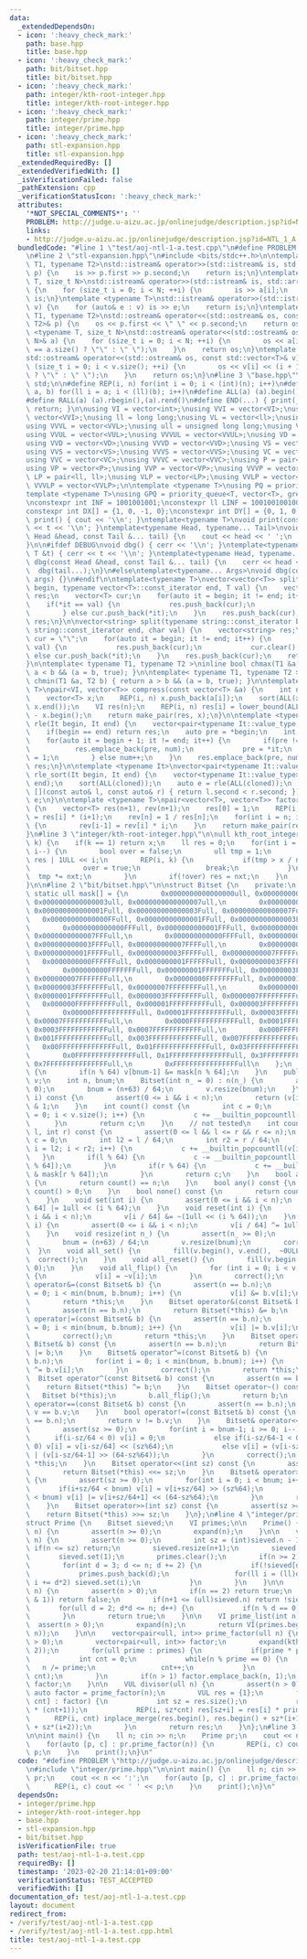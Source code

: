 ```yaml
---
data:
  _extendedDependsOn:
  - icon: ':heavy_check_mark:'
    path: base.hpp
    title: base.hpp
  - icon: ':heavy_check_mark:'
    path: bit/bitset.hpp
    title: bit/bitset.hpp
  - icon: ':heavy_check_mark:'
    path: integer/kth-root-integer.hpp
    title: integer/kth-root-integer.hpp
  - icon: ':heavy_check_mark:'
    path: integer/prime.hpp
    title: integer/prime.hpp
  - icon: ':heavy_check_mark:'
    path: stl-expansion.hpp
    title: stl-expansion.hpp
  _extendedRequiredBy: []
  _extendedVerifiedWith: []
  _isVerificationFailed: false
  _pathExtension: cpp
  _verificationStatusIcon: ':heavy_check_mark:'
  attributes:
    '*NOT_SPECIAL_COMMENTS*': ''
    PROBLEM: http://judge.u-aizu.ac.jp/onlinejudge/description.jsp?id=NTL_1_A
    links:
    - http://judge.u-aizu.ac.jp/onlinejudge/description.jsp?id=NTL_1_A
  bundledCode: "#line 1 \"test/aoj-ntl-1-a.test.cpp\"\n#define PROBLEM \"http://judge.u-aizu.ac.jp/onlinejudge/description.jsp?id=NTL_1_A\"\
    \n#line 2 \"stl-expansion.hpp\"\n#include <bits/stdc++.h>\n\ntemplate <typename\
    \ T1, typename T2>\nstd::istream& operator>>(std::istream& is, std::pair<T1, T2>&\
    \ p) {\n    is >> p.first >> p.second;\n    return is;\n}\ntemplate <typename\
    \ T, size_t N>\nstd::istream& operator>>(std::istream& is, std::array<T, N>& a)\
    \ {\n    for (size_t i = 0; i < N; ++i) {\n        is >> a[i];\n    }\n    return\
    \ is;\n}\ntemplate <typename T>\nstd::istream& operator>>(std::istream& is, std::vector<T>&\
    \ v) {\n    for (auto& e : v) is >> e;\n    return is;\n}\ntemplate <typename\
    \ T1, typename T2>\nstd::ostream& operator<<(std::ostream& os, const std::pair<T1,\
    \ T2>& p) {\n    os << p.first << \" \" << p.second;\n    return os;\n}\ntemplate\
    \ <typename T, size_t N>\nstd::ostream& operator<<(std::ostream& os, const std::array<T,\
    \ N>& a) {\n    for (size_t i = 0; i < N; ++i) {\n        os << a[i] << (i + 1\
    \ == a.size() ? \"\" : \" \");\n    }\n    return os;\n}\ntemplate <typename T>\n\
    std::ostream& operator<<(std::ostream& os, const std::vector<T>& v) {\n    for\
    \ (size_t i = 0; i < v.size(); ++i) {\n        os << v[i] << (i + 1 == v.size()\
    \ ? \"\" : \" \");\n    }\n    return os;\n}\n#line 3 \"base.hpp\"\nusing namespace\
    \ std;\n\n#define REP(i, n) for(int i = 0; i < (int)(n); i++)\n#define FOR(i,\
    \ a, b) for(ll i = a; i < (ll)(b); i++)\n#define ALL(a) (a).begin(),(a).end()\n\
    #define RALL(a) (a).rbegin(),(a).rend()\n#define END(...) { print(__VA_ARGS__);\
    \ return; }\n\nusing VI = vector<int>;\nusing VVI = vector<VI>;\nusing VVVI =\
    \ vector<VVI>;\nusing ll = long long;\nusing VL = vector<ll>;\nusing VVL = vector<VL>;\n\
    using VVVL = vector<VVL>;\nusing ull = unsigned long long;\nusing VUL = vector<ull>;\n\
    using VVUL = vector<VUL>;\nusing VVVUL = vector<VVUL>;\nusing VD = vector<double>;\n\
    using VVD = vector<VD>;\nusing VVVD = vector<VVD>;\nusing VS = vector<string>;\n\
    using VVS = vector<VS>;\nusing VVVS = vector<VVS>;\nusing VC = vector<char>;\n\
    using VVC = vector<VC>;\nusing VVVC = vector<VVC>;\nusing P = pair<int, int>;\n\
    using VP = vector<P>;\nusing VVP = vector<VP>;\nusing VVVP = vector<VVP>;\nusing\
    \ LP = pair<ll, ll>;\nusing VLP = vector<LP>;\nusing VVLP = vector<VLP>;\nusing\
    \ VVVLP = vector<VVLP>;\n\ntemplate <typename T>\nusing PQ = priority_queue<T>;\n\
    template <typename T>\nusing GPQ = priority_queue<T, vector<T>, greater<T>>;\n\
    \nconstexpr int INF = 1001001001;\nconstexpr ll LINF = 1001001001001001001ll;\n\
    constexpr int DX[] = {1, 0, -1, 0};\nconstexpr int DY[] = {0, 1, 0, -1};\n\nvoid\
    \ print() { cout << '\\n'; }\ntemplate<typename T>\nvoid print(const T &t) { cout\
    \ << t << '\\n'; }\ntemplate<typename Head, typename... Tail>\nvoid print(const\
    \ Head &head, const Tail &... tail) {\n    cout << head << ' ';\n    print(tail...);\n\
    }\n\n#ifdef DEBUG\nvoid dbg() { cerr << '\\n'; }\ntemplate<typename T>\nvoid dbg(const\
    \ T &t) { cerr << t << '\\n'; }\ntemplate<typename Head, typename... Tail>\nvoid\
    \ dbg(const Head &head, const Tail &... tail) {\n    cerr << head << ' ';\n  \
    \  dbg(tail...);\n}\n#else\ntemplate<typename... Args>\nvoid dbg(const Args &...\
    \ args) {}\n#endif\n\ntemplate<typename T>\nvector<vector<T>> split(typename vector<T>::const_iterator\
    \ begin, typename vector<T>::const_iterator end, T val) {\n    vector<vector<T>>\
    \ res;\n    vector<T> cur;\n    for(auto it = begin; it != end; it++) {\n    \
    \    if(*it == val) {\n            res.push_back(cur);\n            cur.clear();\n\
    \        } else cur.push_back(*it);\n    }\n    res.push_back(cur);\n    return\
    \ res;\n}\n\nvector<string> split(typename string::const_iterator begin, typename\
    \ string::const_iterator end, char val) {\n    vector<string> res;\n    string\
    \ cur = \"\";\n    for(auto it = begin; it != end; it++) {\n        if(*it ==\
    \ val) {\n            res.push_back(cur);\n            cur.clear();\n        }\
    \ else cur.push_back(*it);\n    }\n    res.push_back(cur);\n    return res;\n\
    }\n\ntemplate< typename T1, typename T2 >\ninline bool chmax(T1 &a, T2 b) { return\
    \ a < b && (a = b, true); }\n\ntemplate< typename T1, typename T2 >\ninline bool\
    \ chmin(T1 &a, T2 b) { return a > b && (a = b, true); }\n\ntemplate <typename\
    \ T>\npair<VI, vector<T>> compress(const vector<T> &a) {\n    int n = a.size();\n\
    \    vector<T> x;\n    REP(i, n) x.push_back(a[i]);\n    sort(ALL(x)); x.erase(unique(ALL(x)),\
    \ x.end());\n    VI res(n);\n    REP(i, n) res[i] = lower_bound(ALL(x), a[i])\
    \ - x.begin();\n    return make_pair(res, x);\n}\n\ntemplate <typename It>\nauto\
    \ rle(It begin, It end) {\n    vector<pair<typename It::value_type, int>> res;\n\
    \    if(begin == end) return res;\n    auto pre = *begin;\n    int num = 1;\n\
    \    for(auto it = begin + 1; it != end; it++) {\n        if(pre != *it) {\n \
    \           res.emplace_back(pre, num);\n            pre = *it;\n            num\
    \ = 1;\n        } else num++;\n    }\n    res.emplace_back(pre, num);\n    return\
    \ res;\n}\n\ntemplate <typename It>\nvector<pair<typename It::value_type, int>>\
    \ rle_sort(It begin, It end) {\n    vector<typename It::value_type> cloned(begin,\
    \ end);\n    sort(ALL(cloned));\n    auto e = rle(ALL(cloned));\n    sort(ALL(e),\
    \ [](const auto& l, const auto& r) { return l.second < r.second; });\n    return\
    \ e;\n}\n\ntemplate <typename T>\npair<vector<T>, vector<T>> factorial(int n)\
    \ {\n    vector<T> res(n+1), rev(n+1);\n    res[0] = 1;\n    REP(i, n) res[i+1]\
    \ = res[i] * (i+1);\n    rev[n] = 1 / res[n];\n    for(int i = n; i > 0; i--)\
    \ {\n        rev[i-1] = rev[i] * i;\n    }\n    return make_pair(res, rev);\n\
    }\n#line 3 \"integer/kth-root-integer.hpp\"\n\null kth_root_integer(ull x, ull\
    \ k) {\n    if(k == 1) return x;\n    ll res = 0;\n    for(int i = 31; i >= 0;\
    \ i--) {\n        bool over = false;\n        ull tmp = 1;\n        ull nxt =\
    \ res | 1ULL << i;\n        REP(i, k) {\n            if(tmp > x / nxt) {\n   \
    \             over = true;\n                break;\n            }\n          \
    \  tmp *= nxt;\n        }\n        if(!over) res = nxt;\n    }\n    return res;\n\
    }\n\n#line 2 \"bit/bitset.hpp\"\n\nstruct Bitset {\n    private:\n    constexpr\
    \ static ull mask[] = {\n        0x0000000000000000ull, 0x0000000000000001ull,\
    \ 0x0000000000000003ull, 0x0000000000000007ull,\n        0x000000000000000Full,\
    \ 0x000000000000001Full, 0x000000000000003Full, 0x000000000000007Full,\n     \
    \   0x00000000000000FFull, 0x00000000000001FFull, 0x00000000000003FFull, 0x00000000000007FFull,\n\
    \        0x0000000000000FFFull, 0x0000000000001FFFull, 0x0000000000003FFFull,\
    \ 0x0000000000007FFFull,\n        0x000000000000FFFFull, 0x000000000001FFFFull,\
    \ 0x000000000003FFFFull, 0x000000000007FFFFull,\n        0x00000000000FFFFFull,\
    \ 0x00000000001FFFFFull, 0x00000000003FFFFFull, 0x00000000007FFFFFull,\n     \
    \   0x0000000000FFFFFFull, 0x0000000001FFFFFFull, 0x0000000003FFFFFFull, 0x0000000007FFFFFFull,\n\
    \        0x000000000FFFFFFFull, 0x000000001FFFFFFFull, 0x000000003FFFFFFFull,\
    \ 0x000000007FFFFFFFull,\n        0x00000000FFFFFFFFull, 0x00000001FFFFFFFFull,\
    \ 0x00000003FFFFFFFFull, 0x00000007FFFFFFFFull,\n        0x0000000FFFFFFFFFull,\
    \ 0x0000001FFFFFFFFFull, 0x0000003FFFFFFFFFull, 0x0000007FFFFFFFFFull,\n     \
    \   0x000000FFFFFFFFFFull, 0x000001FFFFFFFFFFull, 0x000003FFFFFFFFFFull, 0x000007FFFFFFFFFFull,\n\
    \        0x00000FFFFFFFFFFFull, 0x00001FFFFFFFFFFFull, 0x00003FFFFFFFFFFFull,\
    \ 0x00007FFFFFFFFFFFull,\n        0x0000FFFFFFFFFFFFull, 0x0001FFFFFFFFFFFFull,\
    \ 0x0003FFFFFFFFFFFFull, 0x0007FFFFFFFFFFFFull,\n        0x000FFFFFFFFFFFFFull,\
    \ 0x001FFFFFFFFFFFFFull, 0x003FFFFFFFFFFFFFull, 0x007FFFFFFFFFFFFFull,\n     \
    \   0x00FFFFFFFFFFFFFFull, 0x01FFFFFFFFFFFFFFull, 0x03FFFFFFFFFFFFFFull, 0x07FFFFFFFFFFFFFFull,\n\
    \        0x0FFFFFFFFFFFFFFFull, 0x1FFFFFFFFFFFFFFFull, 0x3FFFFFFFFFFFFFFFull,\
    \ 0x7FFFFFFFFFFFFFFFull,\n        0xFFFFFFFFFFFFFFFFull\n    };\n    void correct()\
    \ {\n        if(n % 64) v[bnum-1] &= mask[n % 64];\n    }\n    public:\n    vector<ull>\
    \ v;\n    int n, bnum;\n    Bitset(int n_ = 0) : n(n_) {\n        assert(n_ >=\
    \ 0);\n        bnum = (n+63) / 64;\n        v.resize(bnum);\n    }\n    int operator[](int\
    \ i) const {\n        assert(0 <= i && i < n);\n        return (v[i/64] >> (i%64))\
    \ & 1;\n    }\n    int count() const {\n        int c = 0;\n        for (int i\
    \ = 0; i < v.size(); i++) {\n            c += __builtin_popcountll(v[i]);\n  \
    \      }\n        return c;\n    }\n    // not tested\n    int count_range(int\
    \ l, int r) const {\n        assert(0 <= l && l <= r && r <= n);\n        int\
    \ c = 0;\n        int l2 = l / 64;\n        int r2 = r / 64;\n        for(int\
    \ i = l2; i < r2; i++) {\n            c += __builtin_popcountll(v[i]);\n     \
    \   }\n        if(l % 64) {\n            c -= __builtin_popcountll(v[l2] & mask[l\
    \ % 64]);\n        }\n        if(r % 64) {\n            c += __builtin_popcountll(v[r2]\
    \ & mask[r % 64]);\n        }\n        return c;\n    }\n    bool all() const\
    \ {\n        return count() == n;\n    }\n    bool any() const {\n        return\
    \ count() > 0;\n    }\n    bool none() const {\n        return count() == 0;\n\
    \    }\n    void set(int i) {\n        assert(0 <= i && i < n);\n        v[i /\
    \ 64] |= 1ull << (i % 64);\n    }\n    void reset(int i) {\n        assert(0 <=\
    \ i && i < n);\n        v[i / 64] &= ~(1ull << (i % 64));\n    }\n    void flip(int\
    \ i) {\n        assert(0 <= i && i < n);\n        v[i / 64] ^= 1ull << (i % 64);\n\
    \    }\n    void resize(int n_) {\n        assert(n_ >= 0);\n        n = n_;\n\
    \        bnum = (n+63) / 64;\n        v.resize(bnum);\n        correct();\n  \
    \  }\n    void all_set() {\n        fill(v.begin(), v.end(),  ~0ULL);\n      \
    \  correct();\n    }\n    void all_reset() {\n        fill(v.begin(), v.end(),\
    \ 0);\n    }\n    void all_flip() {\n        for (int i = 0; i < v.size(); i++)\
    \ {\n            v[i] = ~v[i];\n        }\n        correct();\n    }\n    Bitset&\
    \ operator&=(const Bitset& b) {\n        assert(n == b.n);\n        for(int i\
    \ = 0; i < min(bnum, b.bnum); i++) {\n            v[i] &= b.v[i];\n        }\n\
    \        return *this;\n    }\n    Bitset operator&(const Bitset& b) const {\n\
    \        assert(n == b.n);\n        return Bitset(*this) &= b;\n    }\n    Bitset&\
    \ operator|=(const Bitset& b) {\n        assert(n == b.n);\n        for(int i\
    \ = 0; i < min(bnum, b.bnum); i++) {\n            v[i] |= b.v[i];\n        }\n\
    \        correct();\n        return *this;\n    }\n    Bitset operator|(const\
    \ Bitset& b) const {\n        assert(n == b.n);\n        return Bitset(*this)\
    \ |= b;\n    }\n    Bitset& operator^=(const Bitset& b) {\n        assert(n ==\
    \ b.n);\n        for(int i = 0; i < min(bnum, b.bnum); i++) {\n            v[i]\
    \ ^= b.v[i];\n        }\n        correct();\n        return *this;\n    }\n  \
    \  Bitset operator^(const Bitset& b) const {\n        assert(n == b.n);\n    \
    \    return Bitset(*this) ^= b;\n    }\n    Bitset operator~() const {\n     \
    \   Bitset b(*this);\n        b.all_flip();\n        return b;\n    }\n    bool\
    \ operator==(const Bitset& b) const {\n        assert(n == b.n);\n        return\
    \ v == b.v;\n    }\n    bool operator!=(const Bitset& b) const {\n        assert(n\
    \ == b.n);\n        return v != b.v;\n    }\n    Bitset& operator<<=(int sz) {\n\
    \        assert(sz >= 0);\n        for(int i = bnum-1; i >= 0; i--) {\n      \
    \      if(i-sz/64 < 0) v[i] = 0;\n            else if(i-sz/64-1 < 0 || sz%64 ==\
    \ 0) v[i] = v[i-sz/64] << (sz%64);\n            else v[i] = (v[i-sz/64] << (sz%64))\
    \ | (v[i-sz/64-1] >> (64-sz%64));\n        }\n        correct();\n        return\
    \ *this;\n    }\n    Bitset operator<<(int sz) const {\n        assert(sz >= 0);\n\
    \        return Bitset(*this) <<= sz;\n    }\n    Bitset& operator>>=(int sz)\
    \ {\n        assert(sz >= 0);\n        for(int i = 0; i < bnum; i++) {\n     \
    \       if(i+sz/64 < bnum) v[i] = v[i+sz/64] >> (sz%64);\n            if(i+sz/64+1\
    \ < bnum) v[i] |= v[i+sz/64+1] << (64-sz%64);\n        }\n        return *this;\n\
    \    }\n    Bitset operator>>(int sz) const {\n        assert(sz >= 0);\n    \
    \    return Bitset(*this) >>= sz;\n    }\n};\n#line 4 \"integer/prime.hpp\"\n\n\
    struct Prime {\n    Bitset sieved;\n    VI primes;\n\n    Prime() {}\n    Prime(int\
    \ n) {\n        assert(n >= 0);\n        expand(n);\n    }\n\n    void expand(int\
    \ n) {\n        assert(n >= 0);\n        int sz = (int)sieved.n - 1;\n       \
    \ if(n <= sz) return;\n        sieved.resize(n+1);\n        sieved.set(0);\n \
    \       sieved.set(1);\n        primes.clear();\n        if(n >= 2) primes.push_back(2);\n\
    \        for(int d = 3; d <= n; d += 2) {\n            if(!sieved[d]) {\n    \
    \            primes.push_back(d);\n                for(ll i = (ll)d*d; i <= n;\
    \ i += d*2) sieved.set(i);\n            }\n        }\n    }\n\n    bool is_prime(ull\
    \ n) {\n        assert(n > 0);\n        if(n == 2) return true;\n        if(!(n\
    \ & 1)) return false;\n        if(n+1 <= (ull)sieved.n) return !sieved[n];\n \
    \       for(ull d = 2; d*d <= n; d++) {\n            if(n % d == 0) return false;\n\
    \        }\n        return true;\n    }\n\n    VI prime_list(int n) {\n      \
    \  assert(n > 0);\n        expand(n);\n        return VI(primes.begin(), upper_bound(ALL(primes),\
    \ n));\n    }\n\n    vector<pair<ull, int>> prime_factor(ull n) {\n        assert(n\
    \ > 0);\n        vector<pair<ull, int>> factor;\n        expand(kth_root_integer(n,\
    \ 2));\n        for(ull prime : primes) {\n            if(prime * prime > n) break;\n\
    \            int cnt = 0;\n            while(n % prime == 0) {\n             \
    \   n /= prime;\n                cnt++;\n            }\n            if(cnt) factor.emplace_back(prime,\
    \ cnt);\n        }\n        if(n > 1) factor.emplace_back(n, 1);\n        return\
    \ factor;\n    }\n\n    VUL divisor(ull n) {\n        assert(n > 0);\n       \
    \ auto factor = prime_factor(n);\n        VUL res = {1};\n        for(auto [prime,\
    \ cnt] : factor) {\n            int sz = res.size();\n            res.resize(sz\
    \ * (cnt+1));\n            REP(i, sz*cnt) res[sz+i] = res[i] * prime;\n      \
    \      REP(i, cnt) inplace_merge(res.begin(), res.begin() + sz*(i+1), res.begin()\
    \ + sz*(i+2));\n        }\n        return res;\n    }\n};\n#line 3 \"test/aoj-ntl-1-a.test.cpp\"\
    \n\nint main() {\n    ll n; cin >> n;\n    Prime pr;\n    cout << n << ':';\n\
    \    for(auto [p, c] : pr.prime_factor(n)) {\n        REP(i, c) cout << ' ' <<\
    \ p;\n    }\n    print();\n}\n"
  code: "#define PROBLEM \"http://judge.u-aizu.ac.jp/onlinejudge/description.jsp?id=NTL_1_A\"\
    \n#include \"integer/prime.hpp\"\n\nint main() {\n    ll n; cin >> n;\n    Prime\
    \ pr;\n    cout << n << ':';\n    for(auto [p, c] : pr.prime_factor(n)) {\n  \
    \      REP(i, c) cout << ' ' << p;\n    }\n    print();\n}\n"
  dependsOn:
  - integer/prime.hpp
  - integer/kth-root-integer.hpp
  - base.hpp
  - stl-expansion.hpp
  - bit/bitset.hpp
  isVerificationFile: true
  path: test/aoj-ntl-1-a.test.cpp
  requiredBy: []
  timestamp: '2023-02-20 21:14:01+09:00'
  verificationStatus: TEST_ACCEPTED
  verifiedWith: []
documentation_of: test/aoj-ntl-1-a.test.cpp
layout: document
redirect_from:
- /verify/test/aoj-ntl-1-a.test.cpp
- /verify/test/aoj-ntl-1-a.test.cpp.html
title: test/aoj-ntl-1-a.test.cpp
---
```

